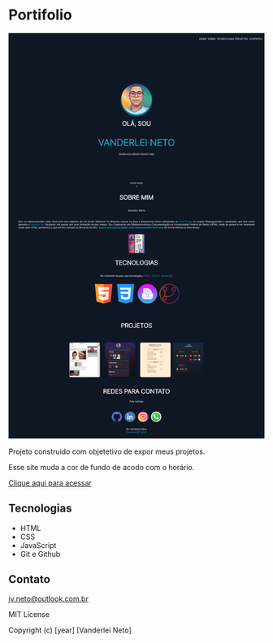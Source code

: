 # Portifolio

![preview](/assets/img/capa-portifolio.png)


Projeto construido com objetetivo de expor meus projetos.

Esse site muda a cor de fundo de acodo com o horário.

[ Clique aqui para acessar](https://josevanderleineto.github.io/portifolio/)

## Tecnologias

- HTML
- CSS
- JavaScript 
- Git e Github

## Contato

jv.neto@outlook.com.br

MIT License

Copyright (c) [year] [Vanderlei Neto]
